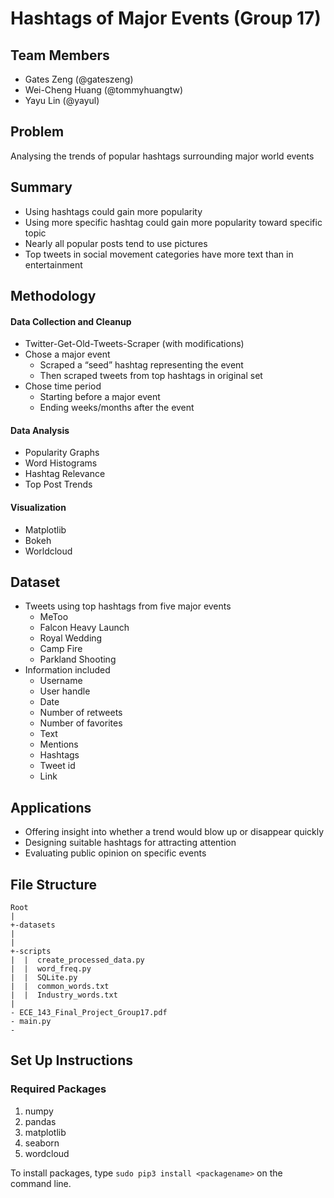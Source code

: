 # Hashtags of Major Events (Group 17)

## Team Members
 - Gates Zeng (@gateszeng)
 - Wei-Cheng Huang (@tommyhuangtw)
 - Yayu Lin (@yayul)

## Problem
Analysing the trends of popular hashtags surrounding major world events

## Summary
 * Using hashtags could gain more popularity 
 * Using more specific hashtag could gain more popularity toward specific topic
 * Nearly all popular posts tend to use pictures
 * Top tweets in social movement categories have more text than in entertainment

## Methodology
 #### Data Collection and Cleanup
  * Twitter-Get-Old-Tweets-Scraper (with modifications)
  * Chose a major event
    * Scraped a “seed” hashtag representing the event
    * Then scraped tweets from top hashtags in original set
  * Chose time period
    * Starting before a major event
    * Ending weeks/months after the event
 #### Data Analysis
 * Popularity Graphs
 * Word Histograms
 * Hashtag Relevance
 * Top Post Trends
 #### Visualization
 * Matplotlib
 * Bokeh
 * Worldcloud

## Dataset
 * Tweets using top hashtags from five major events
   * MeToo
   * Falcon Heavy Launch
   * Royal Wedding
   * Camp Fire
   * Parkland Shooting
 * Information included
   * Username 
   * User handle
   * Date
   * Number of retweets
   * Number of favorites
   * Text
   * Mentions
   * Hashtags
   * Tweet id
   * Link
## Applications
 * Offering insight into whether a trend would blow up or disappear quickly
 * Designing suitable hashtags for attracting attention
 * Evaluating public opinion on specific events 
## File Structure
```
Root
|
+-datasets
|  
|
+-scripts
|  |  create_processed_data.py
|  |  word_freq.py
|  |  SQLite.py
|  |  common_words.txt
|  |  Industry_words.txt
|
- ECE_143_Final_Project_Group17.pdf
- main.py
- 
```

## Set Up Instructions

### Required Packages
1. numpy
2. pandas
3. matplotlib
4. seaborn
5. wordcloud

To install packages, type ```sudo pip3 install <packagename>``` on the command line.
